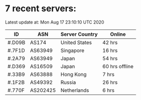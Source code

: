 # 7 recent servers:

Latest update at: Mon Aug 17 23:10:10 UTC 2020

| ID | ASN | Server Country | Online |
| -- | --- | -------------- | ------ |
| #.D09B | AS174 | United States | 42 hrs |
| #.7F1D | AS63949 | Singapore | 16 hrs |
| #.2A79 | AS63949 | Japan | 54 hrs |
| #.D369 | AS16509 | Japan | 60 hrs offline |
| #.33B9 | AS63888 | Hong Kong | 7 hrs |
| #.1F2B | AS49392 | Russia | 26 hrs |
| #.770F | AS202425 | Netherlands | 6 hrs |

